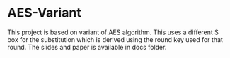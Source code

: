 # AES-Variant
This project is based on variant of AES algorithm. This uses a different S box for the substitution which is derived using the round key used for that round.
The slides and paper is available in docs folder.
